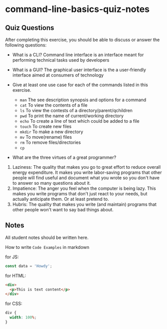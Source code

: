 # command-line-basics-quiz-notes

## Quiz Questions

After completing this exercise, you should be able to discuss or answer the following questions:

- What is a CLI?
  Command line interface is an interface meant for performing technical tasks used by developers
- What is a GUI?
  The graphical user interface is the a user-friendly interface aimed at consumers of technology
- Give at least one use case for each of the commands listed in this exercise.

  - `man`
    The see description synopsis and options for a command
  - `cat`
    To view the contents of a file
  - `ls`
    To view the contests of a directory/parent/qchildren
  - `pwd`
    To print the name of current/working directory
  - `echo`
    To create a line of text which could be added to a file
  - `touch`
    To create new files
  - `mkdir`
    To make a new directory
  - `mv`
    To move(rename) files
  - `rm`
    To remove files/directories
  - `cp`

- What are the three virtues of a great programmer?

1. Laziness: The quality that makes you go to great effort to reduce overall energy expenditure. It makes you write labor-saving programs that other people will find useful and document what you wrote so you don't have to answer so many questions about it.
2. Impatience: The anger you feel when the computer is being lazy. This makes you write programs that don't just react to your needs, but actually anticipate them. Or at least pretend to.
3. Hubris: The quality that makes you write (and maintain) programs that other people won't want to say bad things about.

## Notes

All student notes should be written here.

How to write `Code Examples` in markdown

for JS:

```javascript
const data = 'Howdy';
```

for HTML:

```html
<div>
  <p>This is text content</p>
</div>
```

for CSS:

```css
div {
  width: 100%;
}
```
